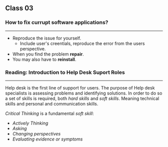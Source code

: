 ## Class 03

### How to fix currupt software applications?

------

+ Reproduce the issue for yourself.
  + Include user's creentials, reproduce the error from the users perspective.
+ When you find the problem **repair**.
+ You may also have to **reinstall**.



### Reading: Introduction to Help Desk Suport Roles

------

Help desk is the first line of support for users. The purpose of Help desk specialists is assessing problems and identifying solutions. In order to do so a set of skills is required, both *hard skills* and *soft skills*. Meaning technical skills and personal and communication skills.

*Critical Thinking* is a fundamental *soft skill*:

+ *Actively Thinking*
+ *Asking*
+ *Changing perspectives*
+ *Evaluating evidence or symptoms*

